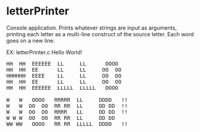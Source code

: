 # letterPrinter
Console application.  Prints whatever strings are input as arguments, printing each letter as a multi-line construct of the source letter. Each word goes on a new line.

EX: letterPrinter.c Hello World!

<pre>
HH  HH  EEEEEE  LL     LL      OOOO
HH  HH  EE      LL     LL     OO  OO
HHHHHH  EEEE    LL     LL     OO  OO
HH  HH  EE      LL     LL     OO  OO
HH  HH  EEEEEE  LLLLL  LLLLL   OOOO

W   W   OOOO   RRRRR  LL     DDDD   !!
W   W  OO  OO  RR RR  LL     DD DD  !!
W   W  OO  OO  RRRR   LL     DD DD  !!
W W W  OO  OO  RR RR  LL     DD DD  
WW WW   OOOO   RR RR  LLLLL  DDDD   !!
</pre>
